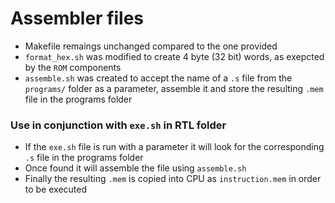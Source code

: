 # Assembler files

- Makefile remaings unchanged compared to the one provided
- `format_hex.sh` was modified to create 4 byte (32 bit) words, as exepcted by the `ROM` components
- `assemble.sh` was created to accept the name of a `.s` file from the `programs/` folder as a parameter, assemble it and store the resulting `.mem` file in the programs folder 

### Use in conjunction with `exe.sh` in RTL folder

- If the `exe.sh` file is run with a parameter it will look for the corresponding `.s` file in the programs folder 
- Once found it will assemble the file using `assemble.sh` 
- Finally the resulting `.mem` is copied into CPU as `instruction.mem` in order to be executed